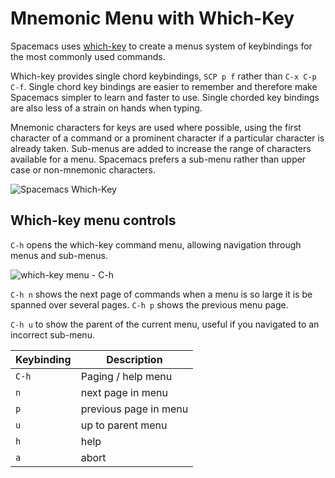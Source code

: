 # Mnemonic Menu with Which-Key

Spacemacs uses [which-key](https://github.com/justbur/emacs-which-key) to create a menus system of keybindings for the most commonly used commands.

Which-key provides single chord keybindings, `SCP p f` rather than `C-x C-p C-f`.  Single chord key bindings are easier to remember and therefore make Spacemacs simpler to learn and faster to use.  Single chorded key bindings are also less of a strain on hands when typing.

Mnemonic characters for keys are used where possible, using the first character of a command or a prominent character if a particular character is already taken.  Sub-menus are added to increase the range of characters available for a menu.  Spacemacs prefers a sub-menu rather than upper case or non-mnemonic characters.

![Spacemacs Which-Key](https://raw.githubusercontent.com/practicalli/graphic-design/live/spacemacs/screenshots/menus/spacemacs-menu-main.png)


## Which-key menu controls

`C-h` opens the which-key command menu, allowing navigation through menus and sub-menus.

![which-key menu - C-h](https://raw.githubusercontent.com/practicalli/graphic-design/live/spacemacs/screenshots/menus/spacemacs-which-key-paging-help-menu.png)

`C-h n` shows the next page of commands when a menu is so large it is be spanned over several pages. `C-h p` shows the previous menu page.

`C-h u` to show the parent of the current menu, useful if you navigated to an incorrect sub-menu.

| Keybinding | Description           |
|------------|-----------------------|
| `C-h`      | Paging / help menu    |
| `n`        | next page in menu     |
| `p`        | previous page in menu |
| `u`        | up to parent menu     |
| `h`        | help                  |
| `a`        | abort                 |
